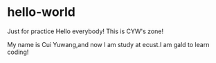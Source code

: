 # hello-world
Just for practice
Hello everybody!
This is CYW's zone!

My name is Cui Yuwang,and now I am study at ecust.I am gald to learn coding!
